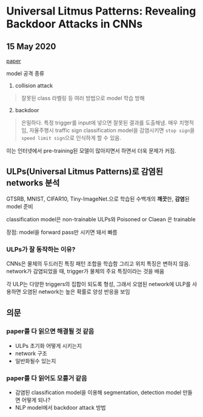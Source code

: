 # Universal Litmus Patterns: Revealing Backdoor Attacks in CNNs

## 15 May 2020

[paper](https://arxiv.org/abs/1906.10842)   



model 공격 종류
1. collision attack
> 잘못된 class 라벨링 등 여러 방법으로 model 학습 방해

2. backdoor
> 은밀하다. 특정 trigger를 input에 넣으면 잘못된 결과를 도출해냄.
> 매우 치명적임, 자율주행시 traffic sign classification model을 감염시키면 `stop sign`을 `speed limit sign`으로 인식하게 할 수 있음.

이는 인터넷에서 pre-training된 모델이 많아지면서 하면서 더욱 문제가 커짐.  


## ULPs(Universal Litmus Patterns)로 감염된 networks 분석

GTSRB, MNIST, CIFAR10, Tiny-ImageNet.으로 학습된 수백개의 **깨끗**한, **감염**된 model 준비  

classification model은 non-trainable 
ULPs와 Poisoned or Claean 은 trainable


장점: model을 forward pass만 시키면 돼서 빠름

### ULPs가 잘 동작하는 이유?
CNNs은 물체의 두드러진 특징 패턴 조합을 학습함 그리고 위치 특징은 변하지 않음.  
network가 감염되었을 때, trigger가 물체의 주요 특징이라는 것을 배움

각 ULP는 다양한 triggers의 집합이 되도록 형성,
그래서 오염된 network에 ULP를 사용하면 오염된 network는 높은 확률로 양성 반응을 보임  

## 의문
### paper를 다 읽으면 해결될 것 같음
- ULPs 초기화 어떻게 시키는지
- network 구조
- 일반화될수 있는지

### paper를 다 읽어도 모를거 같음
- 감염된 classification model을 이용해 segmentation, detection model 만들면 어떻게 되나?  
- NLP model에서 backdoor attack 방법